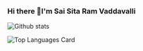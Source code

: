 ### Hi there 👋I'm Sai Sita Ram Vaddavalli

![Github stats](https://github-readme-stats.vercel.app/api?username=saisitaram2000&theme=highcontrast&show_icons=true&count_private=true)

![Top Languages Card](https://github-readme-stats.vercel.app/api/top-langs/?username=saisitaram2000&layout=compact&theme=highcontrast)
